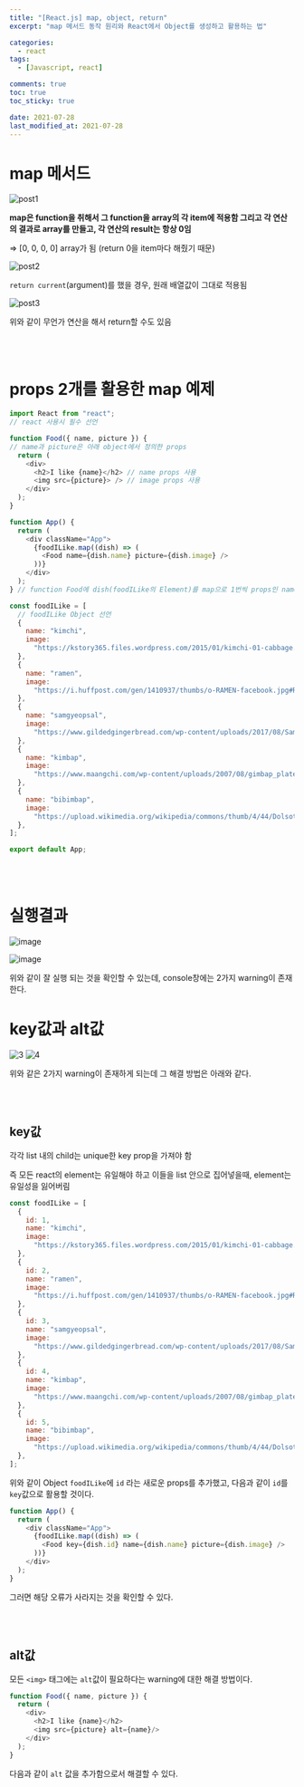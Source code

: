 ```yaml
---
title: "[React.js] map, object, return"
excerpt: "map 메서드 동작 원리와 React에서 Object를 생성하고 활용하는 법"

categories:
  - react
tags:
  - [Javascript, react]

comments: true
toc: true
toc_sticky: true

date: 2021-07-28
last_modified_at: 2021-07-28
---
```


# map 메서드

![post1](https://user-images.githubusercontent.com/86935775/127449145-d1745e5d-c4e4-4f8a-81c3-962a0422658b.PNG)

**map은 function을 취해서 그 function을 array의 각 item에 적용함
그리고 각 연산의 결과로 array를 만들고, 각 연산의 result는 항상 0임**

=> [0, 0, 0, 0] array가 됨 (return 0을 item마다 해줬기 때문)

![post2](https://user-images.githubusercontent.com/86935775/127449276-5d6d6b88-b5a9-4673-9341-1e067b45bf85.PNG)

`return current`(argument)를 했을 경우, 원래 배열값이 그대로 적용됨

![post3](https://user-images.githubusercontent.com/86935775/127449443-c32629d9-db1c-45bf-9423-31857df95159.PNG)

위와 같이 무언가 연산을 해서 return할 수도 있음

<br><br>

# props 2개를 활용한 map 예제

```javascript
import React from "react";
// react 사용시 필수 선언

function Food({ name, picture }) {
// name과 picture은 아래 object에서 정의한 props
  return (
    <div>
      <h2>I like {name}</h2> // name props 사용
      <img src={picture}> /> // image props 사용
    </div>
  );
}

function App() {
  return (
    <div className="App">
      {foodILike.map((dish) => (
        <Food name={dish.name} picture={dish.image} />
      ))}
    </div>
  );
} // function Food에 dish(foodILike의 Element)를 map으로 1번씩 props인 name과 picture를 전달함. 여기서 <Food name={dish.name} picture={dish.image} /> 이 없다면, name과 picture를 argument로 사용하는 function Food는 제대로 동작하지 않음

const foodILike = [
  // foodILike Object 선언
  {
    name: "kimchi",
    image:
      "https://kstory365.files.wordpress.com/2015/01/kimchi-01-cabbage.jpg",
  },
  {
    name: "ramen",
    image:
      "https://i.huffpost.com/gen/1410937/thumbs/o-RAMEN-facebook.jpg#Ramen%202000x1000",
  },
  {
    name: "samgyeopsal",
    image:
      "https://www.gildedgingerbread.com/wp-content/uploads/2017/08/Samgyeopsal-1.jpg",
  },
  {
    name: "kimbap",
    image:
      "https://www.maangchi.com/wp-content/uploads/2007/08/gimbap_plate.jpg",
  },
  {
    name: "bibimbap",
    image:
      "https://upload.wikimedia.org/wikipedia/commons/thumb/4/44/Dolsot-bibimbap.jpg/1200px-Dolsot-bibimbap.jpg",
  },
];

export default App;
```

<br><br>

# 실행결과

![image](https://user-images.githubusercontent.com/86935775/127450418-2b1849df-bd39-40fb-bb61-339fb8b4377f.png)

![image](https://user-images.githubusercontent.com/86935775/127450473-b6fc8a27-7623-4c59-af3f-e73846449130.png)

위와 같이 잘 실행 되는 것을 확인할 수 있는데, console창에는 2가지 warning이 존재한다.


# key값과 alt값

![3](https://user-images.githubusercontent.com/86935775/127453924-441e3d1a-fb57-4e28-a8fd-2c04071e519b.PNG)
![4](https://user-images.githubusercontent.com/86935775/127453973-dfe5dda2-c80b-4fa3-a050-9c95cab40730.PNG)

위와 같은 2가지 warning이 존재하게 되는데 그 해결 방법은 아래와 같다.

<br><br>

## key값

각각 list 내의 child는 unique한 key prop을 가져야 함

즉 모든 react의 element는 유일해야 하고
이들을 list 안으로 집어넣을때, element는 유일성을 잃어버림

```javascript
const foodILike = [
  {
    id: 1,
    name: "kimchi",
    image:
      "https://kstory365.files.wordpress.com/2015/01/kimchi-01-cabbage.jpg",
  },
  {
    id: 2,
    name: "ramen",
    image:
      "https://i.huffpost.com/gen/1410937/thumbs/o-RAMEN-facebook.jpg#Ramen%202000x1000",
  },
  {
    id: 3,
    name: "samgyeopsal",
    image:
      "https://www.gildedgingerbread.com/wp-content/uploads/2017/08/Samgyeopsal-1.jpg",
  },
  {
    id: 4,
    name: "kimbap",
    image:
      "https://www.maangchi.com/wp-content/uploads/2007/08/gimbap_plate.jpg",
  },
  {
    id: 5,
    name: "bibimbap",
    image:
      "https://upload.wikimedia.org/wikipedia/commons/thumb/4/44/Dolsot-bibimbap.jpg/1200px-Dolsot-bibimbap.jpg",
  },
];
```

위와 같이 Object `foodILike`에 `id` 라는 새로운 props를 추가했고, 다음과 같이 `id`를 `key`값으로 활용할 것이다.

```javascript
function App() {
  return (
    <div className="App">
      {foodILike.map((dish) => (
        <Food key={dish.id} name={dish.name} picture={dish.image} />
      ))}
    </div>
  );
}
```

그러면 해당 오류가 사라지는 것을 확인할 수 있다.

<br><br>

## alt값

모든 `<img>` 태그에는 `alt`값이 필요하다는 warning에 대한 해결 방법이다.

```javascript
function Food({ name, picture }) {
  return (
    <div>
      <h2>I like {name}</h2>
      <img src={picture} alt={name}/>
    </div>
  );
}
```

다음과 같이 `alt` 값을 추가함으로서 해결할 수 있다.